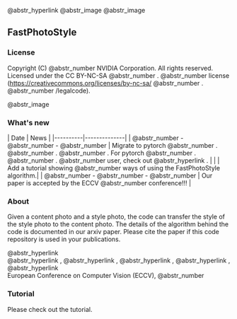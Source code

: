 @abstr_hyperlink @abstr_image @abstr_image 

## FastPhotoStyle

### License

Copyright (C) @abstr_number NVIDIA Corporation. All rights reserved. Licensed under the CC BY-NC-SA @abstr_number . @abstr_number license (https://creativecommons.org/licenses/by-nc-sa/ @abstr_number . @abstr_number /legalcode).

@abstr_image 

### What's new

| Date | News | |----------|--------------| | @abstr_number - @abstr_number - @abstr_number | Migrate to pytorch @abstr_number . @abstr_number . @abstr_number . For pytorch @abstr_number . @abstr_number . @abstr_number user, check out @abstr_hyperlink . | | | Add a tutorial showing @abstr_number ways of using the FastPhotoStyle algorithm.| | @abstr_number - @abstr_number - @abstr_number | Our paper is accepted by the ECCV @abstr_number conference!!! | 

### About

Given a content photo and a style photo, the code can transfer the style of the style photo to the content photo. The details of the algorithm behind the code is documented in our arxiv paper. Please cite the paper if this code repository is used in your publications.

@abstr_hyperlink   
@abstr_hyperlink , @abstr_hyperlink , @abstr_hyperlink , @abstr_hyperlink , @abstr_hyperlink   
European Conference on Computer Vision (ECCV), @abstr_number   


### Tutorial

Please check out the tutorial.
